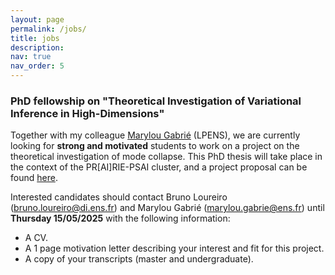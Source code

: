 ```yaml
---
layout: page
permalink: /jobs/
title: jobs
description:
nav: true
nav_order: 5
---
```


### PhD fellowship on "Theoretical Investigation of Variational Inference in High-Dimensions"

Together with my colleague [Marylou Gabrié](https://marylou-gabrie.github.io/) (LPENS), we are currently looking for **strong and motivated** students to work on a project on the theoretical investigation of mode collapse. This PhD thesis will take place in the context of the PR[AI]RIE-PSAI cluster, and a project proposal can be found [here](/assets/pdf/phdproject.pdf).

Interested candidates should contact Bruno Loureiro (bruno.loureiro@di.ens.fr) and Marylou Gabrié (marylou.gabrie@ens.fr) until **Thursday 15/05/2025** with the following information:

- A CV.
- A 1 page motivation letter describing your interest and fit for this project.
- A copy of your transcripts (master and undergraduate).
